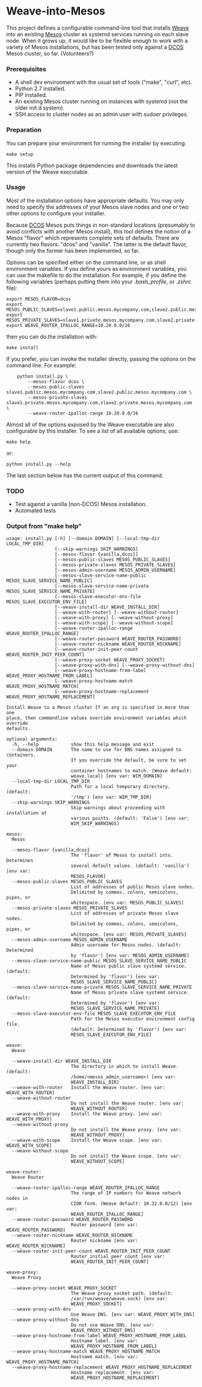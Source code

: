 Weave-into-Mesos
================

This project defines a configurable command-line tool that installs [Weave](http://weave.works/) into an existing [Mesos](http://mesos.apache.org/) cluster as systemd services running on each slave node. When it grows up, it would like to be flexible enough to work with a variety of Mesos installations, but has been tested only against a [DCOS](https://mesosphere.com/product/) Mesos cluster, so far. (Volunteers?)


### Prerequisites

- A shell dev environment with the usual set of tools ("make", "curl", etc).
- Python 2.7 installed.
- PIP installed.
- An existing Mesos cluster running on instances with systemd (not the older init.d system).
- SSH access to cluster nodes as an admin user with sudoer privileges.

### Preparation

You can prepare your environment for running the installer by executing:

    make setup

This installs Python package dependencies and downloads the latest version of the Weave executable.

### Usage

Most of the installation options have appropriate defaults. You may only need to specify the addresses of your Mesos slave nodes and one or two other options to configure your installer.

Because [DCOS](https://mesosphere.com/product/) Mesos puts things in non-standard locations (presumably to avoid conflicts with another Mesos install), this tool defines the notion of a Mesos "flavor" which represents complete sets of defaults. There are currently two flavors: "dcos" and "vanilla". The latter is the default flavor, though only the former has been implemented, so far. 

Options can be specified either on the command line, or as shell environment variables. If you define yours as environment variables, you can use the makefile to do the installation. For example, if you define the following variables (perhaps putting them into your _.bash_profile_, or _.zshrc_ file):

    export MESOS_FLAVOR=dcos
    export MESOS_PUBLIC_SLAVES=slave1.public.mesos.mycompany.com,slave2.public.mesos.mycompany.com
    export MESOS_PRIVATE_SLAVES=slave1.private.mesos.mycompany.com,slave2.private.mesos.mycompany.com
    export WEAVE_ROUTER_IPALLOC_RANGE=10.20.0.0/16

then you can do the installation with:

    make install

If you prefer, you can invoke the installer directly, passing the options on the command line. For example:

    	python install.py \
    		--mesos-flavor dcos \
    		--mesos-public-slaves slave1.public.mesos.mycompany.com,slave2.public.mesos.mycompany.com \
    		--mesos-private-slaves slave1.private.mesos.mycompany.com,slave2.private.mesos.mycompany.com \
    		--weave-router-ipalloc-range 10.20.0.0/16

Almost all of the options exposed by the Weave executable are also configurable by this installer. To see a list of all available options, use:

    make help

or:

    python install.py --help

The last section below has the current output of this command.

### TODO

- Test against a vanilla (non-DCOS) Mesos installation.
- Automated tests

### Output from "make help"


```
usage: install.py [-h] [--domain DOMAIN] [--local-tmp-dir LOCAL_TMP_DIR]
                  [--skip-warnings SKIP_WARNINGS]
                  [--mesos-flavor {vanilla,dcos}]
                  [--mesos-public-slaves MESOS_PUBLIC_SLAVES]
                  [--mesos-private-slaves MESOS_PRIVATE_SLAVES]
                  [--mesos-admin-username MESOS_ADMIN_USERNAME]
                  [--mesos-slave-service-name-public MESOS_SLAVE_SERVICE_NAME_PUBLIC]
                  [--mesos-slave-service-name-private MESOS_SLAVE_SERVICE_NAME_PRIVATE]
                  [--mesos-slave-executor-env-file MESOS_SLAVE_EXECUTOR_ENV_FILE]
                  [--weave-install-dir WEAVE_INSTALL_DIR]
                  [--weave-with-router] [--weave-without-router]
                  [--weave-with-proxy] [--weave-without-proxy]
                  [--weave-with-scope] [--weave-without-scope]
                  [--weave-router-ipalloc-range WEAVE_ROUTER_IPALLOC_RANGE]
                  [--weave-router-password WEAVE_ROUTER_PASSWORD]
                  [--weave-router-nickname WEAVE_ROUTER_NICKNAME]
                  [--weave-router-init-peer-count WEAVE_ROUTER_INIT_PEER_COUNT]
                  [--weave-proxy-socket WEAVE_PROXY_SOCKET]
                  [--weave-proxy-with-dns] [--weave-proxy-without-dns]
                  [--weave-proxy-hostname-from-label WEAVE_PROXY_HOSTNAME_FROM_LABEL]
                  [--weave-proxy-hostname-match WEAVE_PROXY_HOSTNAME_MATCH]
                  [--weave-proxy-hostname-replacement WEAVE_PROXY_HOSTNAME_REPLACEMENT]

Install Weave to a Mesos cluster If an arg is specified in more than one
place, then commandline values override environment variables which override
defaults.

optional arguments:
  -h, --help            show this help message and exit
  --domain DOMAIN       The name to use for DNS names assigned to containers.
                        If you override the default, be sure to set your
                        container hostnames to match. (Weave default:
                        weave.local) [env var: WIM_DOMAIN]
  --local-tmp-dir LOCAL_TMP_DIR
                        Path for a local temporary directory. (default:
                        '/tmp') [env var: WIM_TMP_DIR]
  --skip-warnings SKIP_WARNINGS
                        Skip warnings about proceeding with installation at
                        various points. (default: 'False') [env var:
                        WIM_SKIP_WARNINGS]

mesos:
  Mesos

  --mesos-flavor {vanilla,dcos}
                        The 'flavor' of Mesos to install into. Determines
                        several default values. (default: 'vanilla') [env var:
                        MESOS_FLAVOR]
  --mesos-public-slaves MESOS_PUBLIC_SLAVES
                        List of addresses of public Mesos slave nodes.
                        Delimited by commas, colons, semicolons, pipes, or
                        whitespace. [env var: MESOS_PUBLIC_SLAVES]
  --mesos-private-slaves MESOS_PRIVATE_SLAVES
                        List of addresses of private Mesos slave nodes.
                        Delimited by commas, colons, semicolons, pipes, or
                        whitespace. [env var: MESOS_PRIVATE_SLAVES]
  --mesos-admin-username MESOS_ADMIN_USERNAME
                        Admin username for Mesos nodes. (default: Determined
                        by 'flavor') [env var: MESOS_ADMIN_USERNAME]
  --mesos-slave-service-name-public MESOS_SLAVE_SERVICE_NAME_PUBLIC
                        Name of Mesos public slave systemd service. (default:
                        Determined by 'flavor') [env var:
                        MESOS_SLAVE_SERVICE_NAME_PUBLIC]
  --mesos-slave-service-name-private MESOS_SLAVE_SERVICE_NAME_PRIVATE
                        Name of Mesos private slave systemd service. (default:
                        Determined by 'flavor') [env var:
                        MESOS_SLAVE_SERVICE_NAME_PRIVATE]
  --mesos-slave-executor-env-file MESOS_SLAVE_EXECUTOR_ENV_FILE
                        Path for the Mesos executor environment config file.
                        (default: Determined by 'flavor') [env var:
                        MESOS_SLAVE_EXECUTOR_ENV_FILE]

weave:
  Weave

  --weave-install-dir WEAVE_INSTALL_DIR
                        The directory in which to install Weave. (default:
                        /home/<mesos_admin_username>) [env var:
                        WEAVE_INSTALL_DIR]
  --weave-with-router   Install the Weave router. [env var: WEAVE_WITH_ROUTER]
  --weave-without-router
                        Do not install the Weave router. [env var:
                        WEAVE_WITHOUT_ROUTER]
  --weave-with-proxy    Install the Weave proxy. [env var: WEAVE_WITH_PROXY]
  --weave-without-proxy
                        Do not install the Weave proxy. [env var:
                        WEAVE_WITHOUT_PROXY]
  --weave-with-scope    Install the Weave scope. [env var: WEAVE_WITH_SCOPE]
  --weave-without-scope
                        Do not install the Weave scope. [env var:
                        WEAVE_WITHOUT_SCOPE]

weave-router:
  Weave Router

  --weave-router-ipalloc-range WEAVE_ROUTER_IPALLOC_RANGE
                        The range of IP numbers for Weave network nodes in
                        CIDR form. (Weave default: 10.32.0.0/12) [env var:
                        WEAVE_ROUTER_IPALLOC_RANGE]
  --weave-router-password WEAVE_ROUTER_PASSWORD
                        Router password [env var: WEAVE_ROUTER_PASSWORD]
  --weave-router-nickname WEAVE_ROUTER_NICKNAME
                        Router nickname [env var: WEAVE_ROUTER_NICKNAME]
  --weave-router-init-peer-count WEAVE_ROUTER_INIT_PEER_COUNT
                        Router initial peer count [env var:
                        WEAVE_ROUTER_INIT_PEER_COUNT]

weave-proxy:
  Weave Proxy

  --weave-proxy-socket WEAVE_PROXY_SOCKET
                        The Weave proxy socket path. (default:
                        /var/run/weave/weave.sock) [env var:
                        WEAVE_PROXY_SOCKET]
  --weave-proxy-with-dns
                        Use Weave DNS. [env var: WEAVE_PROXY_WITH_DNS]
  --weave-proxy-without-dns
                        Do not use Weave DNS. [env var:
                        WEAVE_PROXY_WITHOUT_DNS]
  --weave-proxy-hostname-from-label WEAVE_PROXY_HOSTNAME_FROM_LABEL
                        Hostname label. [env var:
                        WEAVE_PROXY_HOSTNAME_FROM_LABEL]
  --weave-proxy-hostname-match WEAVE_PROXY_HOSTNAME_MATCH
                        Hostname match. [env var: WEAVE_PROXY_HOSTNAME_MATCH]
  --weave-proxy-hostname-replacement WEAVE_PROXY_HOSTNAME_REPLACEMENT
                        Hostname replacement. [env var:
                        WEAVE_PROXY_HOSTNAME_REPLACEMENT]
```
